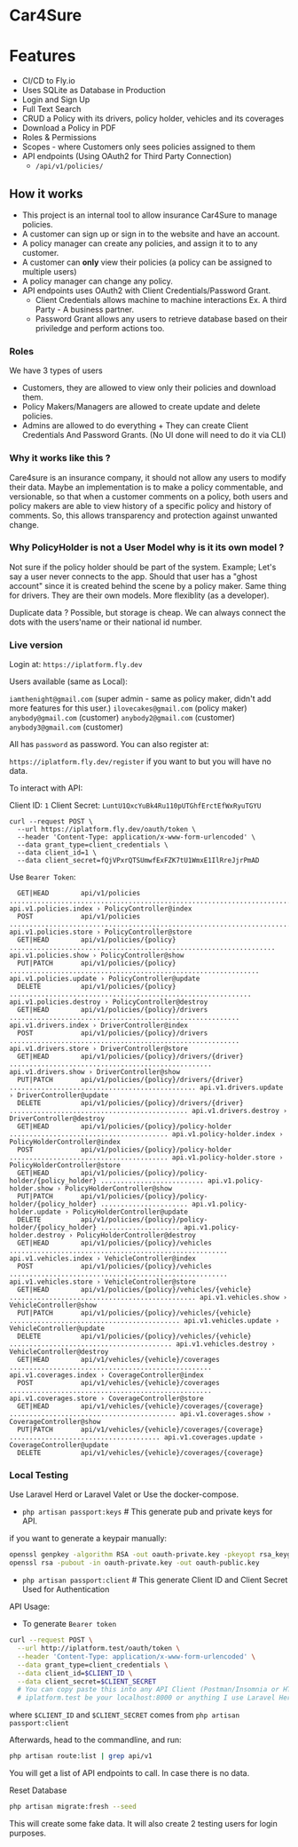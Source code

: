 Car4Sure
==========

# Features
- CI/CD to Fly.io
- Uses SQLite as Database in Production
- Login and Sign Up
- Full Text Search
- CRUD a Policy with its drivers, policy holder, vehicles and its coverages
- Download a Policy in PDF
- Roles & Permissions
- Scopes - where Customers only sees policies assigned to them
- API endpoints (Using OAuth2 for Third Party Connection)
  - `/api/v1/policies/`

## How it works

- This project is an internal tool to allow insurance Car4Sure to manage policies.
- A customer can sign up or sign in to the website and have an account.
- A policy manager can create any policies, and assign it to to any customer.
- A customer can **only** view their policies (a policy can be assigned to multiple users)
- A policy manager can change any policy.
- API endpoints uses OAuth2 with Client Credentials/Password Grant.
  - Client Credentials allows machine to machine interactions Ex. A third Party - A business partner.
  - Password Grant allows any users to retrieve database based on their priviledge and perform actions too.

### Roles
We have 3 types of users
- Customers, they are allowed to view only their policies and download them.
- Policy Makers/Managers are allowed to create update and delete policies.
- Admins are allowed to do everything + They can create Client Credentials And Password Grants. (No UI done will need to do it via CLI)


### Why it works like this ?

Care4sure is an insurance company, it should not allow any users to modify their data. Maybe an implementation is to make a policy commentable, and versionable, so that when a customer comments
on a policy, both users and policy makers are able to view history of a specific policy and history of comments. So, this allows transparency and protection against unwanted change.

### Why PolicyHolder is not a User Model why is it its own model ?
Not sure if the policy holder should be part of the system. Example; Let's say a user never connects to the app. Should that user has a "ghost account" since it is created behind the scene by a policy maker. Same thing for drivers. They are their own models. More flexiblity (as a developer).

Duplicate data ? Possible, but storage is cheap. We can always connect the dots with the users'name or their national id number.


### Live version

Login at: `https://iplatform.fly.dev`

Users available (same as Local):

`iamthenight@gmail.com` (super admin - same as policy maker, didn't add more features for this user.)
`ilovecakes@gmail.com` (policy maker)
`anybody@gmail.com` (customer)
`anybody2@gmail.com` (customer)
`anybody3@gmail.com` (customer)

All has `password` as password. You can also register at:

`https://iplatform.fly.dev/register` if you want to but you will have no data.


To interact with API:

Client ID: `1`
Client Secret: `LuntU1QxcYuBk4Ru110pUTGhfErctEfWxRyuTGYU`

```
curl --request POST \
  --url https://iplatform.fly.dev/oauth/token \
  --header 'Content-Type: application/x-www-form-urlencoded' \
  --data grant_type=client_credentials \
  --data client_id=1 \
  --data client_secret=fQjVPxrQTSUmwfExFZK7tU1WmxE1IlRreJjrPmAD
```
Use `Bearer Token`:

```csv
  GET|HEAD        api/v1/policies .......................................................................... api.v1.policies.index › PolicyController@index
  POST            api/v1/policies .......................................................................... api.v1.policies.store › PolicyController@store
  GET|HEAD        api/v1/policies/{policy} ................................................................... api.v1.policies.show › PolicyController@show
  PUT|PATCH       api/v1/policies/{policy} ............................................................... api.v1.policies.update › PolicyController@update
  DELETE          api/v1/policies/{policy} ............................................................. api.v1.policies.destroy › PolicyController@destroy
  GET|HEAD        api/v1/policies/{policy}/drivers .......................................................... api.v1.drivers.index › DriverController@index
  POST            api/v1/policies/{policy}/drivers .......................................................... api.v1.drivers.store › DriverController@store
  GET|HEAD        api/v1/policies/{policy}/drivers/{driver} ................................................... api.v1.drivers.show › DriverController@show
  PUT|PATCH       api/v1/policies/{policy}/drivers/{driver} ............................................... api.v1.drivers.update › DriverController@update
  DELETE          api/v1/policies/{policy}/drivers/{driver} ............................................. api.v1.drivers.destroy › DriverController@destroy
  GET|HEAD        api/v1/policies/{policy}/policy-holder ........................................ api.v1.policy-holder.index › PolicyHolderController@index
  POST            api/v1/policies/{policy}/policy-holder ........................................ api.v1.policy-holder.store › PolicyHolderController@store
  GET|HEAD        api/v1/policies/{policy}/policy-holder/{policy_holder} .......................... api.v1.policy-holder.show › PolicyHolderController@show
  PUT|PATCH       api/v1/policies/{policy}/policy-holder/{policy_holder} ...................... api.v1.policy-holder.update › PolicyHolderController@update
  DELETE          api/v1/policies/{policy}/policy-holder/{policy_holder} .................... api.v1.policy-holder.destroy › PolicyHolderController@destroy
  GET|HEAD        api/v1/policies/{policy}/vehicles ....................................................... api.v1.vehicles.index › VehicleController@index
  POST            api/v1/policies/{policy}/vehicles ....................................................... api.v1.vehicles.store › VehicleController@store
  GET|HEAD        api/v1/policies/{policy}/vehicles/{vehicle} ............................................... api.v1.vehicles.show › VehicleController@show
  PUT|PATCH       api/v1/policies/{policy}/vehicles/{vehicle} ........................................... api.v1.vehicles.update › VehicleController@update
  DELETE          api/v1/policies/{policy}/vehicles/{vehicle} ......................................... api.v1.vehicles.destroy › VehicleController@destroy
  GET|HEAD        api/v1/vehicles/{vehicle}/coverages ................................................... api.v1.coverages.index › CoverageController@index
  POST            api/v1/vehicles/{vehicle}/coverages ................................................... api.v1.coverages.store › CoverageController@store
  GET|HEAD        api/v1/vehicles/{vehicle}/coverages/{coverage} .......................................... api.v1.coverages.show › CoverageController@show
  PUT|PATCH       api/v1/vehicles/{vehicle}/coverages/{coverage} ...................................... api.v1.coverages.update › CoverageController@update
  DELETE          api/v1/vehicles/{vehicle}/coverages/{coverage}
```
### Local Testing

Use Laravel Herd or Laravel Valet or Use the docker-compose.

- `php artisan passport:keys` # This generate pub and private keys for API.

if you want to generate a keypair manually:

```sh
openssl genpkey -algorithm RSA -out oauth-private.key -pkeyopt rsa_keygen_bits:2048
openssl rsa -pubout -in oauth-private.key -out oauth-public.key
```

- `php artisan passport:client` # This generate Client ID and Client Secret Used for Authentication

API Usage:
- To generate `Bearer token`

```sh
curl --request POST \
  --url http://iplatform.test/oauth/token \
  --header 'Content-Type: application/x-www-form-urlencoded' \
  --data grant_type=client_credentials \
  --data client_id=$CLIENT_ID \
  --data client_secret=$CLIENT_SECRET
  # You can copy paste this into any API Client (Postman/Insomnia or HTTPie it will generate the format for you!)
  # iplatform.test be your localhost:8000 or anything I use Laravel Herd which is very useful.
```

where `$CLIENT_ID` and `$CLIENT_SECRET` comes from `php artisan passport:client`

Afterwards, head to the commandline, and run:

```sh
php artisan route:list | grep api/v1
```

You will get a list of API endpoints to call. In case there is no data.

Reset Database

```sh
php artisan migrate:fresh --seed
```

This will create some fake data. It will also create 2 testing users for login purposes.




